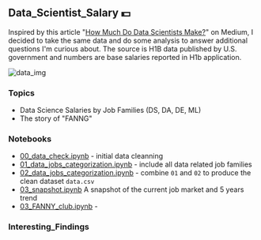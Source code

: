 ## Data_Scientist_Salary :dollar:
Inspired by this article "[How Much Do Data Scientists Make?](https://towardsdatascience.com/how-much-do-data-scientists-make-cbd7ec2b458)" on Medium, I decided to take the same data and do some analysis to answer additional questions I'm curious about. The source is H1B data published by U.S. government and numbers are base salaries reported in H1b application. 

![data_img](https://news.harvard.edu/wp-content/uploads/2018/06/hdsi.jpg?w=1600&h=900&crop=1)

### Topics
- Data Science Salaries by Job Families (DS, DA, DE, ML) 
- The story of "FANNG"

### Notebooks
- [00_data_check.ipynb](https://github.com/krystinli/ds_salary_h1b/blob/master/00_data_check.ipynb) - initial data cleanning
- [01_data_jobs_categorization.ipynb](https://github.com/krystinli/ds_salary_h1b/blob/master/01_data_jobs_categorization.ipynb) - include all data related job families
- [02_data_jobs_categorization.ipynb](https://github.com/krystinli/ds_salary_h1b/blob/master/01_data_jobs_categorization.ipynb) - combine `01` and `02` to produce the clean dataset `data.csv`
- [03_snapshot.ipynb]() A snapshot of the current job market and 5 years trend
- [03_FANNY_club.ipynb](https://github.com/krystinli/ds_salary_h1b/blob/master/01_data_jobs_categorization.ipynb) - 

### Interesting_Findings






